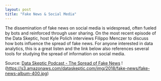 ```yaml
---
layout: post
title: "Fake News & Social Media"
---
```


The dissemination of fake news on social media is widespread, often fueled by bots and reinforced through user sharing. On the most recent episode of the Data Skeptic, host Kyle Polich interviews Filippo Menczer to discuss how bots influence the spread of fake news. For anyone interested in data analytics, this is a great listen and the link below also references several tools for studying the spread of information on social media.

Source: [Data Skeptic Podcast - The Spread of Fake News](https://dataskeptic.com/blog/episodes/2018/the-spread-of-fake-news)
!(https://s3.amazonaws.com/dataskeptic.com/img/2018/fake-news/fake-news-album-400.jpg)
